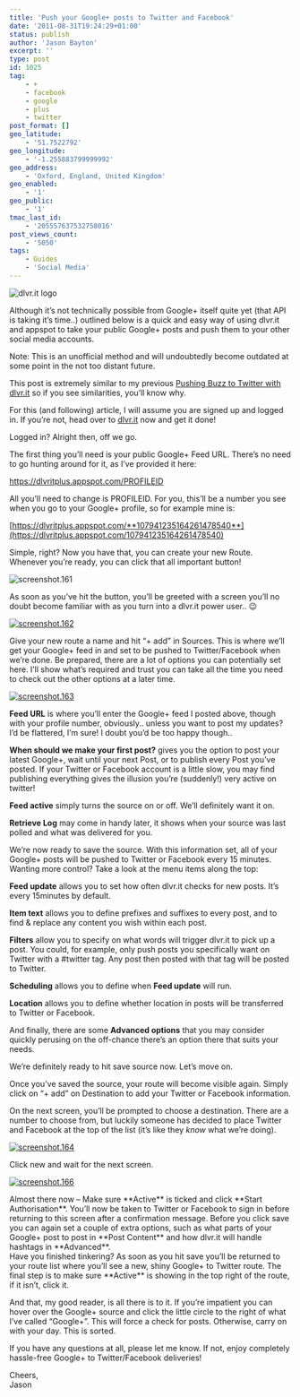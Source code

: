 ```yaml
---
title: 'Push your Google+ posts to Twitter and Facebook'
date: '2011-08-31T19:24:29+01:00'
status: publish
author: 'Jason Bayton'
excerpt: ''
type: post
id: 1025
tag:
    - +
    - facebook
    - google
    - plus
    - twitter
post_format: []
geo_latitude:
    - '51.7522792'
geo_longitude:
    - '-1.255883799999992'
geo_address:
    - 'Oxford, England, United Kingdom'
geo_enabled:
    - '1'
geo_public:
    - '1'
tmac_last_id:
    - '205557637532758016'
post_views_count:
    - '5050'
tags:
    - Guides
    - 'Social Media'
---
```

![](https://static.dlvr.it/images/dlvrit_logo.png "dlvr.it logo")

Although it’s not technically possible from Google+ itself quite yet (that API is taking it’s time..) outlined below is a quick and easy way of using dlvr.it and appspot to take your public Google+ posts and push them to your other social media accounts.

Note: This is an unofficial method and will undoubtedly become outdated at some point in the not too distant future.

This post is extremely similar to my previous [Pushing Buzz to Twitter with dlvr.it](/2011/05/pushing-buzz-to-twitter-with-dlvr-it/) so if you see similarities, you’ll know why.

For this (and following) article, I will assume you are signed up and logged in. If you’re not, head over to [dlvr.it](https://dlvr.it/) now and get it done!

Logged in? Alright then, off we go.

The first thing you’ll need is your public Google+ Feed URL. There’s no need to go hunting around for it, as I’ve provided it here:

https://dlvritplus.appspot.com/PROFILEID

All you’ll need to change is PROFILEID. For you, this’ll be a number you see when you go to your Google+ profile, so for example mine is:

[https://dlvritplus.appspot.com/**107941235164261478540**](https://dlvritplus.appspot.com/107941235164261478540)

Simple, right? Now you have that, you can create your new Route. Whenever you’re ready, you can click that all important button!

![](https://cdn.bayton.org/uploads/2011/05/screenshot.161.png "screenshot.161")

As soon as you’ve hit the button, you’ll be greeted with a screen you’ll no doubt become familiar with as you turn into a dlvr.it power user.. 😉

[![](https://cdn.bayton.org/uploads/2011/05/screenshot.162.png "screenshot.162")](https://cdn.bayton.org/uploads/2011/05/screenshot.162.png)

Give your new route a name and hit “+ add” in Sources. This is where we’ll get your Google+ feed in and set to be pushed to Twitter/Facebook when we’re done. Be prepared, there are a lot of options you can potentially set here. I’ll show what’s required and trust you can take all the time you need to check out the other options at a later time.

[![](https://cdn.bayton.org/uploads/2011/05/screenshot.163.png "screenshot.163")](https://cdn.bayton.org/uploads/2011/05/screenshot.163.png)

**Feed URL** is where you’ll enter the Google+ feed I posted above, though with your profile number, obviously.. unless you want to post my updates? I’d be flattered, I’m sure! I doubt you’d be too happy though..

**When should we make your first post?** gives you the option to post your latest Google+, wait until your next Post, or to publish every Post you’ve posted. If your Twitter or Facebook account is a little slow, you may find publishing everything gives the illusion you’re (suddenly!) very active on twitter!

**Feed active** simply turns the source on or off. We’ll definitely want it on.

**Retrieve Log** may come in handy later, it shows when your source was last polled and what was delivered for you.

We’re now ready to save the source. With this information set, all of your Google+ posts will be pushed to Twitter or Facebook every 15 minutes. Wanting more control? Take a look at the menu items along the top:

**Feed update** allows you to set how often dlvr.it checks for new posts. It’s every 15minutes by default.

**Item text** allows you to define prefixes and suffixes to every post, and to find &amp; replace any content you wish within each post.

**Filters** allow you to specify on what words will trigger dlvr.it to pick up a post. You could, for example, only push posts you specifically want on Twitter with a #twitter tag. Any post then posted with that tag will be posted to Twitter.

**Scheduling** allows you to define when **Feed update** will run.

**Location** allows you to define whether location in posts will be transferred to Twitter or Facebook.

And finally, there are some **Advanced options** that you may consider quickly perusing on the off-chance there’s an option there that suits your needs.

We’re definitely ready to hit save source now. Let’s move on.

Once you’ve saved the source, your route will become visible again. Simply click on “+ add” on Destination to add your Twitter or Facebook information.

On the next screen, you’ll be prompted to choose a destination. There are a number to choose from, but luckily someone has decided to place Twitter and Facebook at the top of the list (it’s like they *know* what we’re doing).

[![](https://cdn.bayton.org/uploads/2011/05/screenshot.164.png "screenshot.164")](https://cdn.bayton.org/uploads/2011/05/screenshot.164.png)

<div></div>Click new and wait for the next screen.

[![](https://cdn.bayton.org/uploads/2011/05/screenshot.166.png "screenshot.166")](https://cdn.bayton.org/uploads/2011/05/screenshot.166.png)

<div>Almost there now – Make sure **Active** is ticked and click **Start Authorisation**. You’ll now be taken to Twitter or Facebook to sign in before returning to this screen after a confirmation message. Before you click save you can again set a couple of extra options, such as what parts of your Google+ post to post in **Post Content** and how dlvr.it will handle hashtags in **Advanced**.</div>Have you finished tinkering? As soon as you hit save you’ll be returned to your route list where you’ll see a new, shiny Google+ to Twitter route. The final step is to make sure **Active** is showing in the top right of the route, if it isn’t, click it.

And that, my good reader, is all there is to it. If you’re impatient you can hover over the Google+ source and click the little circle to the right of what I’ve called “Google+”. This will force a check for posts. Otherwise, carry on with your day. This is sorted.

If you have any questions at all, please let me know. If not, enjoy completely hassle-free Google+ to Twitter/Facebook deliveries!

Cheers,  
Jason